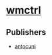 # [wmctrl](https://pypi.org/project/wmctrl)



## Publishers
- [antocuni](https://pypi.org/user/antocuni)

